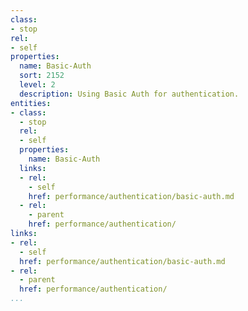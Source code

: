 ```yaml
---
class:
- stop
rel:
- self
properties:
  name: Basic-Auth
  sort: 2152
  level: 2
  description: Using Basic Auth for authentication.
entities:
- class:
  - stop
  rel:
  - self
  properties:
    name: Basic-Auth
  links:
  - rel:
    - self
    href: performance/authentication/basic-auth.md
  - rel:
    - parent
    href: performance/authentication/
links:
- rel:
  - self
  href: performance/authentication/basic-auth.md
- rel:
  - parent
  href: performance/authentication/
...
```

